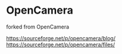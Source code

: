# OpenCamera
forked from OpenCamera

https://sourceforge.net/p/opencamera/blog/
https://sourceforge.net/p/opencamera/files/

